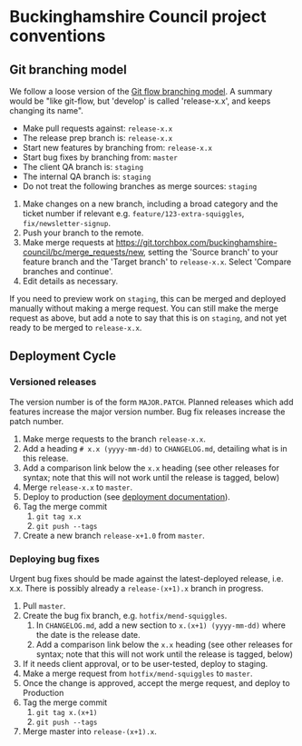 # Buckinghamshire Council project conventions

## Git branching model

We follow a loose version of the [Git flow branching model](https://nvie.com/posts/a-successful-git-branching-model/). A summary would be "like git-flow, but 'develop' is called 'release-x.x', and keeps changing its name".

- Make pull requests against: `release-x.x`
- The release prep branch is: `release-x.x`
- Start new features by branching from: `release-x.x`
- Start bug fixes by branching from: `master`
- The client QA branch is: `staging`
- The internal QA branch is: `staging`
- Do not treat the following branches as merge sources: `staging`

1. Make changes on a new branch, including a broad category and the ticket number if relevant e.g. `feature/123-extra-squiggles`, `fix/newsletter-signup`.
2. Push your branch to the remote.
3. Make merge requests at https://git.torchbox.com/buckinghamshire-council/bc/merge_requests/new, setting the 'Source branch' to your feature branch and the 'Target branch' to `release-x.x`. Select 'Compare branches and continue'.
4. Edit details as necessary.

If you need to preview work on `staging`, this can be merged and deployed manually without making a merge request. You can still make the merge request as above, but add a note to say that this is on `staging`, and not yet ready to be merged to `release-x.x`.

## Deployment Cycle

### Versioned releases

The version number is of the form `MAJOR.PATCH`. Planned releases which add features increase the major version number. Bug fix releases increase the patch number.

1. Make merge requests to the branch `release-x.x`.
1. Add a heading `# x.x (yyyy-mm-dd)` to `CHANGELOG.md`, detailing what is in this release.
1. Add a comparison link below the `x.x` heading (see other releases for syntax; note that this will not work until the release is tagged, below)
1. Merge `release-x.x` to `master`.
1. Deploy to production (see [deployment documentation](deployment.md)).
1. Tag the merge commit
   1. `git tag x.x`
   1. `git push --tags`
1. Create a new branch `release-x+1.0` from `master`.

### Deploying bug fixes

Urgent bug fixes should be made against the latest-deployed release, i.e. x.x. There is possibly already a `release-(x+1).x` branch in progress.

1. Pull `master`.
1. Create the bug fix branch, e.g. `hotfix/mend-squiggles`.
   1. In `CHANGELOG.md`, add a new section to `x.(x+1) (yyyy-mm-dd)` where the
      date is the release date.
   1. Add a comparison link below the `x.x` heading (see other releases for syntax; note that this will not work until the release is tagged, below)
1. If it needs client approval, or to be user-tested, deploy to staging.
1. Make a merge request from `hotfix/mend-squiggles` to `master`.
1. Once the change is approved, accept the merge request, and deploy to
   Production
1. Tag the merge commit
   1. `git tag x.(x+1)`
   1. `git push --tags`
1. Merge master into `release-(x+1).x`.
